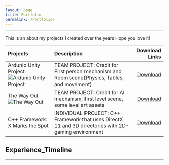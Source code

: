 ```yaml
---
layout: page
title: Portfolio
permalink: /Portfolio/
---
```

----

This is an about my projects I created over the years
Hope you love it!


| Projects            |     Description   | Download Links        |
| :---                |     :----        |                   ---:|
| Ardunio Unity Project ![Ardunio Unity Project](/assets/images/Project1.JPG "Ardunio Unity Project")          |TEAM PROJECT: Credit for First person mechanism and Room scene(Physics, Tables, and movement)| <a href="http://www.mediafire.com/file/mnq1h193ohrcg9m/DownToTheWire_Gold_Release.rar" download>Download</a>   |
| The Way Out    ![The Way Out](/assets/images/Project2.JPG "The Way Out")              |TEAM PROJECT: Credit for AI mechanism, first level scene, some level art assets         |<a href="http://www.mediafire.com/file/s5kbq3nsncm2880/The%20Way%20Out%20Gold%20Release.zip" download>Download</a>   |
| C++ Framework:  X Marks the Spot              |INDIVIDUAL PROJECT:  C++ Framework that uses DirectX 11 and 3D directories with 2D-gaming environment                  |        <a href="https://github.com/ReckoningHero/X-Marks-the-Spot"  download>Download</a>             |
    


## Experience_Timeline
----





